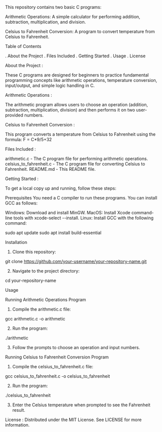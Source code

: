 This repository contains two basic C programs:

Arithmetic Operations: A simple calculator for performing addition, subtraction, multiplication, and division.

Celsius to Fahrenheit Conversion: A program to convert temperature from Celsius to Fahrenheit.

Table of Contents

. About the Project
. Files Included
. Getting Started
. Usage
. License

About the Project :

These C programs are designed for beginners to practice fundamental programming concepts like arithmetic operations, temperature conversion, input/output, and simple logic handling in C.

Arithmetic Operations :

The arithmetic program allows users to choose an operation (addition, subtraction, multiplication, division) and then performs it on two user-provided numbers.

Celsius to Fahrenheit Conversion :

This program converts a temperature from Celsius to Fahrenheit using the formula: F = C*9/5+32

Files Included :

arithmetic.c - The C program file for performing arithmetic operations.
celsius_to_fahrenheit.c - The C program file for converting Celsius to Fahrenheit.
README.md - This README file.

Getting Started :

To get a local copy up and running, follow these steps:

Prerequisites
You need a C compiler to run these programs. You can install GCC as follows:

Windows: Download and install MinGW.
MacOS: Install Xcode command-line tools with xcode-select --install.
Linux: Install GCC with the following command:

sudo apt update
sudo apt install build-essential

Installation

1. Clone this repository:

git clone https://github.com/your-username/your-repository-name.git

2. Navigate to the project directory:

cd your-repository-name

Usage

Running Arithmetic Operations Program

1. Compile the arithmetic.c file:

gcc arithmetic.c -o arithmetic

2. Run the program:

./arithmetic

3. Follow the prompts to choose an operation and input numbers.

Running Celsius to Fahrenheit Conversion Program

1. Compile the celsius_to_fahrenheit.c file:

gcc celsius_to_fahrenheit.c -o celsius_to_fahrenheit

2. Run the program:

./celsius_to_fahrenheit

3. Enter the Celsius temperature when prompted to see the Fahrenheit result.

License :
Distributed under the MIT License. See LICENSE for more information.

